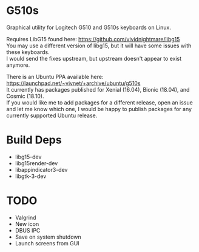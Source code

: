 # G510s
Graphical utility for Logitech G510 and G510s keyboards on Linux.

Requires LibG15 found here: https://github.com/vividnightmare/libg15  
You may use a different version of libg15, but it will have some issues with these keyboards.  
I would send the fixes upstream, but upstream doesn't appear to exist anymore.

There is an Ubuntu PPA available here: https://launchpad.net/~vivnet/+archive/ubuntu/g510s  
It currently has packages published for Xenial (16.04), Bionic (18.04), and Cosmic (18.10).  
If you would like me to add packages for a different release, open an issue and let me know which one, I would be happy to publish packages for any currently supported Ubuntu release.

# Build Deps
  * libg15-dev
  * libg15render-dev
  * libappindicator3-dev
  * libgtk-3-dev

# TODO
  * Valgrind
  * New icon
  * DBUS IPC
  * Save on system shutdown
  * Launch screens from GUI
